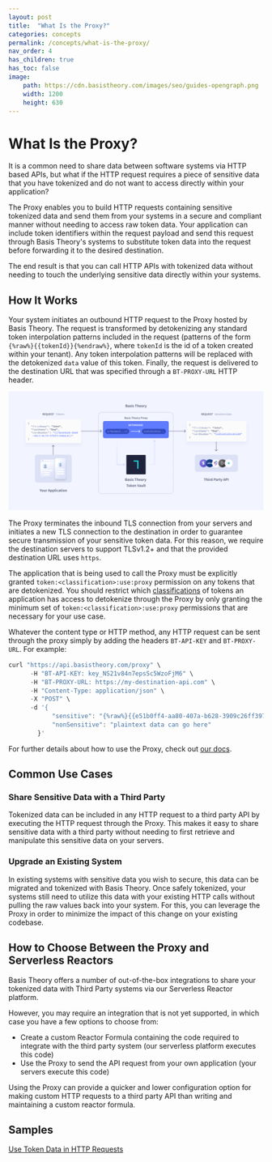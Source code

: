 ```yaml
---
layout: post
title:  "What Is the Proxy?"
categories: concepts
permalink: /concepts/what-is-the-proxy/
nav_order: 4
has_children: true
has_toc: false
image:
    path: https://cdn.basistheory.com/images/seo/guides-opengraph.png
    width: 1200
    height: 630
---
```


# What Is the Proxy?

It is a common need to share data between software systems via HTTP based APIs, but what if the HTTP request requires a piece of sensitive data that you have tokenized and do not want to access directly within your application?

The Proxy enables you to build HTTP requests containing sensitive tokenized data and send them from your systems in a secure and compliant manner without needing to access raw token data. 
Your application can include token identifiers within the request payload and send this request through Basis Theory's systems to substitute token data into the request before forwarding it to the desired destination. 

The end result is that you can call HTTP APIs with tokenized data without needing to touch the underlying sensitive data directly within your systems.


## How It Works

Your system initiates an outbound HTTP request to the Proxy hosted by Basis Theory.
The request is transformed by detokenizing any standard token interpolation patterns included in the request (patterns of the form `{%raw%}{{tokenId}}{%endraw%}`, where `tokenId` is the id of a token created within your tenant). Any token interpolation patterns will be replaced with the detokenized `data` value of this token.
Finally, the request is delivered to the destination URL that was specified through a `BT-PROXY-URL` HTTP header.

![Outbound Proxy Diagram](/assets/images/what_is_the_proxy/outbound-proxy.png)

The Proxy terminates the inbound TLS connection from your servers and initiates a new TLS connection to the destination in order to guarantee secure transmission of your sensitive token data.
For this reason, we require the destination servers to support TLSv1.2+ and that the provided destination URL uses `https`.

The application that is being used to call the Proxy must be explicitly granted `token:<classification>:use:proxy` permission on any tokens that are detokenized. 
You should restrict which [classifications](https://docs.basistheory.com/api-reference/#tokens-token-classifications) of tokens an application has access to detokenize through the Proxy by only granting the minimum set of `token:<classification>:use:proxy` permissions that are necessary for your use case.

Whatever the content type or HTTP method, any HTTP request can be sent through the proxy simply by adding the headers `BT-API-KEY` and `BT-PROXY-URL`. For example:
```js
curl "https://api.basistheory.com/proxy" \
      -H "BT-API-KEY: key_NS21v84n7epsSc5WzoFjM6" \
      -H "BT-PROXY-URL: https://my-destination-api.com" \
      -H "Content-Type: application/json" \
      -X "POST" \
      -d '{
            "sensitive": "{%raw%}{{e51b0ff4-aa80-407a-b628-3909c26ff397}}{%endraw%}",
            "nonSensitive": "plaintext data can go here"
        }'
```

For further details about how to use the Proxy, check out [our docs](https://docs.basistheory.com/api-reference/#proxy).

## Common Use Cases

### Share Sensitive Data with a Third Party

Tokenized data can be included in any HTTP request to a third party API by executing the HTTP request through the Proxy. 
This makes it easy to share sensitive data with a third party without needing to first retrieve and manipulate this sensitive data on your servers.

### Upgrade an Existing System

In existing systems with sensitive data you wish to secure, this data can be migrated and tokenized with Basis Theory. 
Once safely tokenized, your systems still need to utilize this data with your existing HTTP calls without pulling the raw values back into your system.
For this, you can leverage the Proxy in order to minimize the impact of this change on your existing codebase.

## How to Choose Between the Proxy and Serverless Reactors

Basis Theory offers a number of out-of-the-box integrations to share your tokenized data with Third Party systems via our Serverless Reactor platform.

However, you may require an integration that is not yet supported, in which case you have a few options to choose from:
- Create a custom Reactor Formula containing the code required to integrate with the third party system (our serverless platform executes this code)
- Use the Proxy to send the API request from your own application (your servers execute this code)

Using the Proxy can provide a quicker and lower configuration option for making custom HTTP requests to a third party API than writing and maintaining a custom reactor formula.


## Samples

[Use Token Data in HTTP Requests](/guides/use-token-data-in-http-requests/)
